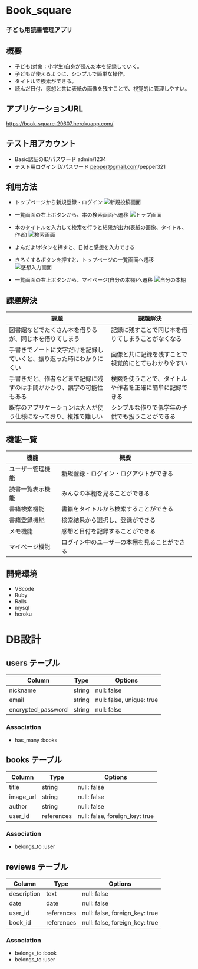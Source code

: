 # Book_square 

### 子ども用読書管理アプリ

## 概要

* 子ども(対象：小学生)自身が読んだ本を記録していく。
* 子どもが使えるように、シンプルで簡単な操作。
* タイトルで検索ができる。
* 読んだ日付、感想と共に表紙の画像を残すことで、視覚的に管理しやすい。

## アプリケーションURL

https://book-square-29607.herokuapp.com/

## テスト用アカウント

* Basic認証のID/パスワード
admin/1234
* テスト用ログインID/パスワード
pepper@gmail.com/pepper321


## 利用方法

* トップページから新規登録・ログイン
![新規投稿画面](https://gyazo.com/7ecab8d0517986ee5f2d5d2860bbd43f/raw)


* 一覧画面の右上ボタンから、本の検索画面へ遷移
![トップ画面](https://gyazo.com/e29f833db9b38c56a0368292528a1cb9/raw)


* 本のタイトルを入力して検索を行うと結果が出力(表紙の画像、タイトル、作者)
![検索画面](https://gyazo.com/4d457ad1d30f004a6b46ff47a4fedbf6/raw)


* よんだよ!ボタンを押すと、日付と感想を入力できる
* きろくするボタンを押すと、トップページの一覧画面へ遷移
![感想入力画面](https://gyazo.com/20c0f52f41a0c28fafd44aace0d52112/raw)


* 一覧画面の右上ボタンから、マイページ(自分の本棚)へ遷移
![自分の本棚](https://gyazo.com/d25ef591d02e7ea8a7404e35449a8d98/raw)



## 課題解決

| 課題                                                        | 課題解決                                         |
|------------------------------------------------------------|-------------------------------------------------|
| 図書館などでたくさん本を借りるが、同じ本を借りてしまう              | 記録に残すことで同じ本を借りてしまうことがなくなる       |
| 手書きでノートに文字だけを記録していくと、振り返った時にわかりにくい   | 画像と共に記録を残すことで視覚的にとてもわかりやすい    |
| 手書きだと、作者などまで記録に残すのは手間がかかり、誤字の可能性もある | 検索を使うことで、タイトルや作者を正確に簡単に記録できる |
| 既存のアプリケーションは大人が使う仕様になっており、複雑で難しい      | シンプルな作りで低学年の子供でも扱うことができる        |


## 機能一覧

| 機能           | 概要                                  |
|---------------|---------------------------------------|
| ユーザー管理機能 | 新規登録・ログイン・ログアウトができる      |
| 読書一覧表示機能 | みんなの本棚を見ることができる            |
| 書籍検索機能    | 書籍をタイトルから検索することができる      |
| 書籍登録機能    | 検索結果から選択し、登録ができる           |
| メモ機能       | 感想と日付を記録することができる           |
| マイページ機能  | ログイン中のユーザーの本棚を見ることができる |


## 開発環境

* VScode
* Ruby
* Rails
* mysql
* heroku


# DB設計

## users テーブル

| Column             | Type   | Options                   |
|--------------------|--------|---------------------------|
| nickname           | string | null: false               |
| email              | string | null: false, unique: true |
| encrypted_password | string | null: false               |

### Association
- has_many :books


## books テーブル

| Column      | Type       | Options                        |
|-------------|------------|--------------------------------|
| title       | string     | null: false                    |
| image_url   | string     | null: false                    |
| author      | string     | null: false                    |
| user_id     | references | null: false, foreign_key: true |

### Association
- belongs_to :user


 ## reviews テーブル

| Column      | Type       | Options                        |
|-------------|------------|--------------------------------|
| description | text       | null: false                    |
| date        | date       | null: false                    |
| user_id     | references | null: false, foreign_key: true |
| book_id     | references | null: false, foreign_key: true |

### Association
- belongs_to :book
- belongs_to :user